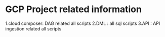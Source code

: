 #  GCP Project related information

1.cloud composer: DAG related all scripts
2.DML : all sql scripts
3.API : API ingestion related all scripts
